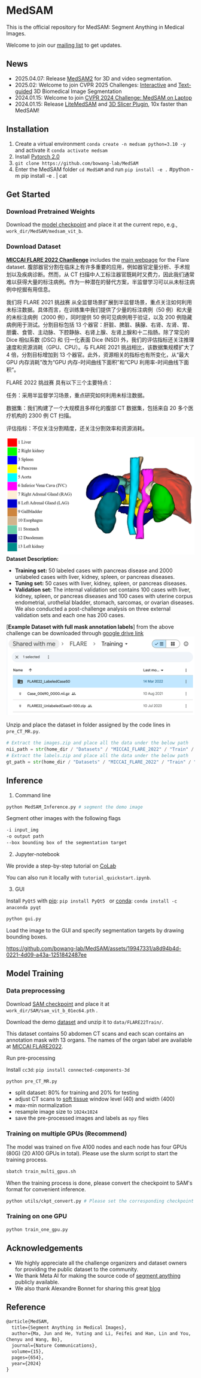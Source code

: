 # MedSAM
This is the official repository for MedSAM: Segment Anything in Medical Images.

Welcome to join our [mailing list](https://forms.gle/hk4Efp6uWnhjUHFP6) to get updates.


## News

- 2025.04.07: Release [MedSAM2](https://github.com/bowang-lab/MedSAM2) for 3D and video segmentation.
- 2025.02: Welcome to join CVPR 2025 Challenges: [Interactive](https://www.codabench.org/competitions/5263/) and [Text-guided](https://www.codabench.org/competitions/5651/) 3D Biomedical Image Segmentation
- 2024.01.15: Welcome to join [CVPR 2024 Challenge: MedSAM on Laptop](https://www.codabench.org/competitions/1847/)
- 2024.01.15: Release [LiteMedSAM](https://github.com/bowang-lab/MedSAM/blob/LiteMedSAM/README.md) and [3D Slicer Plugin](https://github.com/bowang-lab/MedSAMSlicer), 10x faster than MedSAM! 


## Installation
1. Create a virtual environment `conda create -n medsam python=3.10 -y` and activate it `conda activate medsam`
2. Install [Pytorch 2.0](https://pytorch.org/get-started/locally/)
3. `git clone https://github.com/bowang-lab/MedSAM`
4. Enter the MedSAM folder `cd MedSAM` and run `pip install -e .`
                                              #python -m pip install -e . | cat


## Get Started
### Download Pretrained Weights
Download the [model checkpoint](https://drive.google.com/drive/folders/1ETWmi4AiniJeWOt6HAsYgTjYv_fkgzoN?usp=drive_link) and place it at the current repo, e.g., `work_dir/MedSAM/medsam_vit_b`. 

### Download Dataset
[**MICCAI FLARE 2022 Chanllenge**](https://flare22.grand-challenge.org/Dataset/) includes the [main webpage](https://flare22.grand-challenge.org/) for the Flare dataset.
腹部器官分割在临床上有许多重要的应用，例如器官定量分析、手术规划以及疾病诊断。然而，从 CT 扫描中人工标注器官既耗时又费力，因此我们通常难以获得大量的标注病例。作为一种潜在的替代方案，半监督学习可以从未标注病例中挖掘有用信息。

我们将 FLARE 2021 挑战赛 从全监督场景扩展到半监督场景，重点关注如何利用未标注数据。具体而言，在训练集中我们提供了少量的标注病例（50 例）和大量的未标注病例（2000 例），同时提供 50 例可见病例用于验证，以及 200 例隐藏病例用于测试。分割目标包括 13 个器官：肝脏、脾脏、胰腺、右肾、左肾、胃、胆囊、食管、主动脉、下腔静脉、右肾上腺、左肾上腺和十二指肠。除了常见的 Dice 相似系数 (DSC) 和 归一化表面 Dice (NSD) 外，我们的评估指标还关注推理速度和资源消耗（GPU、CPU）。与 FLARE 2021 挑战相比，该数据集规模扩大了 4 倍，分割目标增加到 13 个器官。此外，资源相关的指标也有所变化，从“最大 GPU 内存消耗”改为“GPU 内存-时间曲线下面积”和“CPU 利用率-时间曲线下面积”。

FLARE 2022 挑战赛 具有以下三个主要特点：

任务：采用半监督学习场景，重点研究如何利用未标注数据。

数据集：我们构建了一个大规模且多样化的腹部 CT 数据集，包括来自 20 多个医疗机构的 2300 例 CT 扫描。

评估指标：不仅关注分割精度，还关注分割效率和资源消耗。

![FLARE Dataset Labels](images/FLARE22-Pictures-1.png)
**Dataset Description:** 
* **Training set:** 50 labeled cases with pancreas disease and 2000 unlabeled cases with liver, kidney, spleen, or pancreas diseases.
* **Tuning set:** 50 cases with liver, kidney, spleen, or pancreas diseases.
* **Validation set:**  The internal validation set contains 100 cases with liver, kidney, spleen, or pancreas diseases and 100 cases with uterine corpus endometrial, urothelial bladder, stomach, sarcomas, or ovarian diseases. We also conducted a post-challenge analysis on three external validation sets and each one has 200 cases. 

[**Example Dataset with full mask annotation labels**] from the above challenge can be downloaded through [google drive link](https://drive.google.com/drive/folders/1oZGLgM4lKpIeBhtK8i0zRt2MpmoKma6Q)
![Labeled 50 Cases for Training](/images/miccai_flare_training.png)  

Unzip and place the dataset in folder assigned by the code lines in `pre_CT_MR.py`. 

``` python
# Extract the images.zip and place all the data under the below path
nii_path = str(home_dir / "Datasets" / "MICCAI_FLARE_2022" / "Train" / "images")  # nii图像路径
# Extract the labels.zip and place all the data under the below path
gt_path = str(home_dir / "Datasets" / "MICCAI_FLARE_2022" / "Train" / "labels")  # 标签路径
``` 

## Inference  
1. Command line

```bash
python MedSAM_Inference.py # segment the demo image
```

Segment other images with the following flags
```bash
-i input_img
-o output path
--box bounding box of the segmentation target
```

2. Jupyter-notebook

We provide a step-by-step tutorial on [CoLab](https://colab.research.google.com/drive/19WNtRMbpsxeqimBlmJwtd1dzpaIvK2FZ?usp=sharing)

You can also run it locally with `tutorial_quickstart.ipynb`.

3. GUI

Install `PyQt5` with [pip](https://pypi.org/project/PyQt5/): `pip install PyQt5 ` or [conda](https://anaconda.org/anaconda/pyqt): `conda install -c anaconda pyqt`

```bash
python gui.py
```

Load the image to the GUI and specify segmentation targets by drawing bounding boxes.



https://github.com/bowang-lab/MedSAM/assets/19947331/a8d94b4d-0221-4d09-a43a-1251842487ee





## Model Training

### Data preprocessing

Download [SAM checkpoint](https://dl.fbaipublicfiles.com/segment_anything/sam_vit_b_01ec64.pth) and place it at `work_dir/SAM/sam_vit_b_01ec64.pth` .

Download the demo [dataset](https://zenodo.org/record/7860267) and unzip it to `data/FLARE22Train/`.

This dataset contains 50 abdomen CT scans and each scan contains an annotation mask with 13 organs. The names of the organ label are available at [MICCAI FLARE2022](https://flare22.grand-challenge.org/).

Run pre-processing

Install `cc3d`: `pip install connected-components-3d`

```bash
python pre_CT_MR.py
```

- split dataset: 80% for training and 20% for testing
- adjust CT scans to [soft tissue](https://radiopaedia.org/articles/windowing-ct) window level (40) and width (400)
- max-min normalization
- resample image size to `1024x1024`
- save the pre-processed images and labels as `npy` files


### Training on multiple GPUs (Recommend)

The model was trained on five A100 nodes and each node has four GPUs (80G) (20 A100 GPUs in total). Please use the slurm script to start the training process.

```bash
sbatch train_multi_gpus.sh
```

When the training process is done, please convert the checkpoint to SAM's format for convenient inference.

```bash
python utils/ckpt_convert.py # Please set the corresponding checkpoint path first
```

### Training on one GPU

```bash
python train_one_gpu.py
```

## Acknowledgements
- We highly appreciate all the challenge organizers and dataset owners for providing the public dataset to the community.
- We thank Meta AI for making the source code of [segment anything](https://github.com/facebookresearch/segment-anything) publicly available.
- We also thank Alexandre Bonnet for sharing this great [blog](https://encord.com/blog/learn-how-to-fine-tune-the-segment-anything-model-sam/)


## Reference

```
@article{MedSAM,
  title={Segment Anything in Medical Images},
  author={Ma, Jun and He, Yuting and Li, Feifei and Han, Lin and You, Chenyu and Wang, Bo},
  journal={Nature Communications},
  volume={15},
  pages={654},
  year={2024}
}
```

